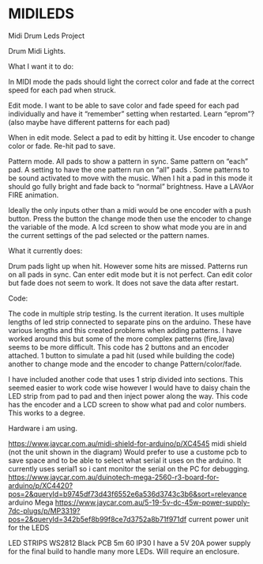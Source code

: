 # MIDILEDS
Midi Drum Leds Project 

Drum Midi Lights.

What I want it to do:

In MIDI mode the pads should light the correct color and fade at the correct speed for each pad when struck. 

Edit mode. I want to be able to save color and fade speed for each pad individually and have it “remember” setting when restarted. Learn “eprom”?  (also maybe have different patterns for each pad)

When in edit mode. Select a pad to edit by hitting it. Use encoder to change color or fade. Re-hit pad to save.

Pattern mode.  All pads to show a pattern in sync. Same pattern on “each” pad. A setting to have the one pattern run on “all” pads .  Some patterns to be sound activated to move with the music. When I hit a pad in this mode it should go fully bright and fade back to “normal” brightness. Have a LAVAor FIRE animation.

Ideally the only inputs other than a midi would be one encoder with a push button. Press the button the change mode then use the encoder to change the variable of the mode. A lcd screen to show what mode you are in and the current settings of the pad selected or the pattern names. 

What it currently does:

Drum pads light up when hit. However some hits are missed. 
Patterns run on all pads in sync.
Can enter edit mode but it is not perfect. Can edit color but fade does not seem to work. It does not save the data after restart. 

Code:

The code in multiple strip testing. Is the current iteration. It uses multiple lengths of led strip connected to separate pins on the arduino. These have various lengths and this created problems when adding patterns. I have worked around this but some of the more complex patterns (fire,lava) seems to be more difficult. This code has 2 buttons and an encoder attached. 1 button to simulate a pad hit (used while building the code) another to change mode and the encoder to change Pattern/color/fade.

I have included another code that uses 1 strip divided into sections. This seemed easier to work code wise however I would have to daisy chain the LED strip from pad to pad and then inject power along the way. This code has the encoder and a LCD screen to show what pad and color numbers. This works to a degree.

Hardware i am using. 

https://www.jaycar.com.au/midi-shield-for-arduino/p/XC4545 midi shield (not the unit shown in the diagram) Would prefer to use a custome pcb to save space and to be able to select what serial it uses on the arduino. It currently uses serial1 so i cant monitor the serial on the PC for debugging. 
https://www.jaycar.com.au/duinotech-mega-2560-r3-board-for-arduino/p/XC4420?pos=2&queryId=b9745df73d43f6552e6a536d3743c3b6&sort=relevance arduino Mega
https://www.jaycar.com.au/5-19-5v-dc-45w-power-supply-7dc-plugs/p/MP3319?pos=2&queryId=342b5ef8b99f8ce7d3752a8b71f971df current power unit for the LEDS

LED STRIPS
WS2812
Black PCB
5m 60 IP30
I have a 5V 20A power supply for the final build to handle many more LEDs. Will require an enclosure.

